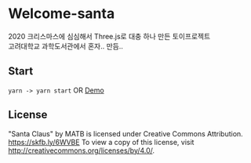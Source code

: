 # Welcome-santa
2020 크리스마스에 심심해서 Three.js로 대충 하나 만든 토이프로젝트  
고려대학교 과학도서관에서 혼자.. 만듬..

## Start
`yarn -> yarn start` OR [Demo](https://welcome-santa.web.app/)

## License
"Santa Claus" by MATB is licensed under Creative Commons Attribution.
https://skfb.ly/6WVBE To view a copy of this license, visit http://creativecommons.org/licenses/by/4.0/.
